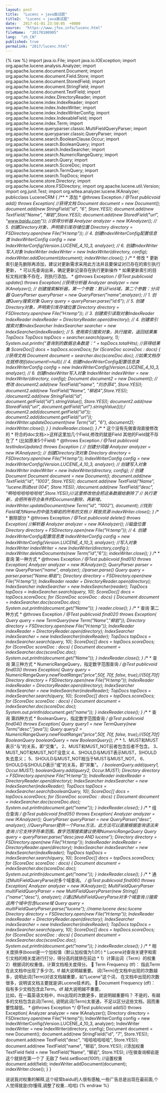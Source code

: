 ```yaml
---
layout: post
title:  "Lucenc » java面试题"
title2:  "Lucenc » java面试题"
date:   2017-01-01 23:50:05  +0800
source:  "https://www.jfox.info/lucenc.html"
fileName:  "20170100905"
lang:  "zh_CN"
published: true
permalink: "2017/lucenc.html"
---
```

{% raw %}
import java.io.File;
    import java.io.IOException;
    import org.apache.lucene.analysis.Analyzer;
    import org.apache.lucene.document.Document;
    import org.apache.lucene.document.Field.Store;
    import org.apache.lucene.document.StoredField;
    import org.apache.lucene.document.StringField;
    import org.apache.lucene.document.TextField;
    import org.apache.lucene.index.DirectoryReader;
    import org.apache.lucene.index.IndexReader;
    import org.apache.lucene.index.IndexWriter;
    import org.apache.lucene.index.IndexWriterConfig;
    import org.apache.lucene.index.IndexableField;
    import org.apache.lucene.index.Term;
    import org.apache.lucene.queryparser.classic.MultiFieldQueryParser;
    import org.apache.lucene.queryparser.classic.QueryParser;
    import org.apache.lucene.search.BooleanClause.Occur;
    import org.apache.lucene.search.BooleanQuery;
    import org.apache.lucene.search.IndexSearcher;
    import org.apache.lucene.search.NumericRangeQuery;
    import org.apache.lucene.search.Query;
    import org.apache.lucene.search.ScoreDoc;
    import org.apache.lucene.search.TermQuery;
    import org.apache.lucene.search.TopDocs;
    import org.apache.lucene.store.Directory;
    import org.apache.lucene.store.FSDirectory;
    import org.apache.lucene.util.Version;
    import org.junit.Test;
    import org.wltea.analyzer.lucene.IKAnalyzer;
    publicclass LuceneCRM {
        /**
         * 添加
         * @throws Exception
         */
        @Test
        publicvoid add() throws Exception{
            //获得文档
            Document document = new Document();
            document.add(new StringField("id", "6", Store.YES));
            document.add(new TextField("Name", "柳岩",Store.YES));
            document.add(new StoredField("url", "www.baidu.com"));
            //获得分析器
            Analyzer analyzer = new IKAnalyzer();
    //        5. 创建Directory对象，声明索引库存储位置
            Directory directory =  FSDirectory.open(new File("H:temp"));
    //        4. 创建IndexWriterConfig配置信息类
            IndexWriterConfig config = new IndexWriterConfig(Version.LUCENE_4_10_3, analyzer);
    //        6. 创建IndexWriter写入对象
            IndexWriter indexWriter = new IndexWriter(directory, config);
            indexWriter.addDocument(document);
            indexWriter.close();
         }
        /**
         * 修改
         * 更新索引是先删除再添加，建议对更新需求采用此方法并且要保证对已存在的索引执行更新，
         * 可以先查询出来，确定更新记录存在执行更新操作
         * 如果更新索引的目标文档对象不存在，则执行添加。
         * @throws Exception 
         */
        @Test
        publicvoid update() throws Exception{
            //获得分析器
            Analyzer analyzer = new IKAnalyzer();
            // 创建搜索解析器，第一个参数：默认Field域，第二个参数：分词器
            QueryParser queryParser = new QueryParser("name",analyzer);
            // 1. 创建Query搜索对象
            Query query = queryParser.parse("id:6");
    //        5. 创建Directory对象，声明索引库存储位置
            Directory directory =  FSDirectory.open(new File("H:temp"));
            // 3. 创建索引读取对象IndexReader
            IndexReader indexReader = DirectoryReader.open(directory);
            // 4. 创建索引搜索对象IndexSearcher
            IndexSearcher searcher = new IndexSearcher(indexReader);
            // 5. 使用索引搜索对象，执行搜索，返回结果集TopDocs
            TopDocs topDocs = searcher.search(query, 1);
            System.out.println("查询到的数据总条数是：" + topDocs.totalHits);
            //获得结果集
            ScoreDoc[] docs = topDocs.scoreDocs;
            for (ScoreDoc scoreDoc : docs) {
                //获得文档
                Document document = searcher.doc(scoreDoc.doc);
                //如果文档存在就修改if(document!=null){
    //                4. 创建IndexWriterConfig配置信息类
                    IndexWriterConfig config = new IndexWriterConfig(Version.LUCENE_4_10_3, analyzer);
    //                6. 创建IndexWriter写入对象
                    IndexWriter indexWriter = new IndexWriter(directory, config);
                    Document document2 = new Document();
                    //修改
                    document2.add(new TextField("name", "刘亦菲4", Store.YES));
                    document2.add(new TextField("Name", "柳岩4",Store.YES));
                    /*document2.add(new StringField("id", document.getField("id").stringValue(), Store.YES));
                    document2.add(new StoredField("url", document.getField("url").stringValue()));*/
                    document2.add(document.getField("id"));
                    document2.add(document.getField("url"));
                    indexWriter.updateDocument(new Term("id", "6"), document2);
                    indexWriter.close();
                }
            }
            indexReader.close();
        }
        /**
         * 这个没有先做查询直接修改的 
         * 符合的doc文档>>这样这里加几个Field,修改的就是Field  其他的Field就不存在了
         * (比如原来5个Field)
         * @throws Exception
         */
        @Test
        publicvoid testIndexUpdate() throws Exception {
            // 创建分词器
            Analyzer analyzer = new IKAnalyzer();
            // 创建Directory流对象
            Directory directory = FSDirectory.open(new File("H:temp"));
            IndexWriterConfig config = new IndexWriterConfig(Version.LUCENE_4_10_3, analyzer);
            // 创建写入对象
            IndexWriter indexWriter = new IndexWriter(directory, config);
            // 创建Document
            Document document = new Document();
            document.add(new TextField("id", "1003", Store.YES));
            document.add(new TextField("Name", "lucene测试test 004", Store.YES));
            /*document.add(new TextField("desc", "啊哈哈哈哈哈哈哈",Store.YES));*///这里修改他会把这条数据给删除了
            // 执行更新，会把所有符合条件的Document删除，再新增。
            indexWriter.updateDocument(new Term("id", "1002"), document); //找到Field域为Name的中值为柳岩的所有的文档
            // 释放资源        indexWriter.close();
        }
        /**
         * 删除部分
         * @throws Exception 
         */
        @Test
        publicvoid delete() throws Exception{
            //解析器
            Analyzer analyzer = new IKAnalyzer();
            //磁盘位置
            Directory directory = FSDirectory.open(new File("H:temp"));
    //        4. 创建IndexWriterConfig配置信息类
            IndexWriterConfig config = new IndexWriterConfig(Version.LUCENE_4_10_3, analyzer);
            //写入对象
            IndexWriter indexWriter = new IndexWriter(directory,config );
            indexWriter.deleteDocuments(new Term("id","6"));
            indexWriter.close();
        }
        /**
         * 查询  第一种方式
         * @throws Exception 
         */
        @Test
        publicvoid find01() throws Exception{
            Analyzer analyzer = new IKAnalyzer();
            QueryParser parser = new QueryParser("name", analyzer);
            //parser.parse()
            Query query = parser.parse("Name:柳岩");
            Directory directory = FSDirectory.open(new File("H:temp"));
            IndexReader reader =  DirectoryReader.open(directory);
            IndexSearcher indexSearcher = new IndexSearcher(reader);
            TopDocs topDocs = indexSearcher.search(query, 10);
            ScoreDoc[] docs = topDocs.scoreDocs;
            for (ScoreDoc scoreDoc : docs) {
                Document document = indexSearcher.doc(scoreDoc.doc);
                System.out.println(document.get("Name"));
            }
            reader.close();
        }
        /**
         * 查询  第二种方式
         * @throws Exception 
         */
        @Test
        publicvoid find02() throws Exception{
            Query query = new TermQuery(new Term("Name","柳岩"));
            Directory directory = FSDirectory.open(new File("H:temp"));
            IndexReader indexReader = DirectoryReader.open(directory);
            IndexSearcher indexSearcher = new IndexSearcher(indexReader);
            TopDocs topDocs = indexSearcher.search(query, 10);
            ScoreDoc[] docs = topDocs.scoreDocs;
            for (ScoreDoc scoreDoc : docs) {
                Document document = indexSearcher.doc(scoreDoc.doc);
                System.out.println(document.get("Name"));
            }
            indexReader.close();
        }
        /**
         * 查询 第三种方式
         * NumericRangeQuery，指定数字范围查询
         */
        @Test
        publicvoid find03() throws Exception{
            Query query = NumericRangeQuery.newFloatRange("price",50f, 70f, false, true);//(50f,70f]
            Directory directory = FSDirectory.open(new File("H:temp"));
            IndexReader indexReader = DirectoryReader.open(directory);
            IndexSearcher indexSearcher = new IndexSearcher(indexReader);
            TopDocs topDocs = indexSearcher.search(query, 10);
            ScoreDoc[] docs = topDocs.scoreDocs;
            for (ScoreDoc scoreDoc : docs) {
                Document document = indexSearcher.doc(scoreDoc.doc);
                System.out.println(document.get("name"));
            }
            indexReader.close();
        }
        /**
         * 查询 第四种方式
         * BooleanQuery，指定数字范围查询
         */
        @Test
        publicvoid find04() throws Exception{
            Query query1 = new TermQuery(new Term("desc","java"));
            Query query2 = NumericRangeQuery.newFloatRange("price",50f, 70f, false, true);//(50f,70f]        
            BooleanQuery booleanQuery  = new BooleanQuery();
            /**
             *   1、MUST和MUST表示“与”的关系，即“交集”。 
                 2、MUST和MUST_NOT前者包含后者不包含。 
                 3、MUST_NOT和MUST_NOT没意义 
                 4、SHOULD与MUST表示MUST，SHOULD失去意义； 
                 5、SHOULD与MUST_NOT相当于MUST与MUST_NOT。 
                 6、SHOULD与SHOULD表示“或”的关系，即“并集”。
             */
            booleanQuery.add(query1, Occur.MUST);
            booleanQuery.add(query2, Occur.MUST);
            Directory directory = FSDirectory.open(new File("H:temp"));
            IndexReader indexReader = DirectoryReader.open(directory);
            IndexSearcher indexSearcher = new IndexSearcher(indexReader);
            TopDocs topDocs = indexSearcher.search(booleanQuery, 10);
            ScoreDoc[] docs = topDocs.scoreDocs;
            for (ScoreDoc scoreDoc : docs) {
                Document document = indexSearcher.doc(scoreDoc.doc);
                System.out.println(document.get("name"));
            }
            indexReader.close();
        }
        /**
         * 组合查询
         */
        @Test
        publicvoid find05() throws Exception{
            Analyzer analyzer = new IKAnalyzer();
            QueryParser queryParser = new QueryParser("desc", analyzer);
            //QueryParser提供一个Parse方法，此方法可以直接根据查询语法来查询
            //它支持字符串范围。数字范围搜索建议使用NumericRangeQuery
            Query query = queryParser.parse("desc:java AND lucene");
            Directory directory = FSDirectory.open(new File("H:temp"));
            IndexReader indexReader = DirectoryReader.open(directory);
            IndexSearcher indexSearcher = new IndexSearcher(indexReader);
            TopDocs topDocs = indexSearcher.search(query, 10);
            ScoreDoc[] docs = topDocs.scoreDocs;
            for (ScoreDoc scoreDoc : docs) {
                Document document = indexSearcher.doc(scoreDoc.doc);
                System.out.println(document.get("name"));
            }
            indexReader.close();
        }
        /**
         * 通过MultiFieldQueryParse对多个域查询。
         */
        @Test
        publicvoid find06() throws Exception{
            Analyzer analyzer = new IKAnalyzer();
            MultiFieldQueryParser multiFieldQueryParser = new MultiFieldQueryParser(new String[]{"name","desc"}, analyzer);
            //通过MultiFieldQueryParse对多个域查询
            //搜索这两个域中包含lucene域
            Query query = multiFieldQueryParser.parse("lucene");  //name:lucene desc:lucene
            Directory directory = FSDirectory.open(new File("H:temp"));
            IndexReader indexReader = DirectoryReader.open(directory);
            IndexSearcher indexSearcher = new IndexSearcher(indexReader);
            TopDocs topDocs = indexSearcher.search(query, 10);
            ScoreDoc[] docs = topDocs.scoreDocs;
            for (ScoreDoc scoreDoc : docs) {
                Document document = indexSearcher.doc(scoreDoc.doc);
                System.out.println(document.get("name"));
            }
            indexReader.close();
        }
        /**
         * 相关度排序(boost是一个加权值（默认加权值为1.0f）)
         * Lucene对查询关键字和索引文档的相关度进行打分，得分高的就排在前边
         *     1）计算出词（Term）的权重   
            2）根据词的权重值，计算文档相关度得分。
                Term Frequency (tf)：
                    指此Term在此文档中出现了多少次。tf 越大说明越重要。 
                    词(Term)在文档中出现的次数越多，说明此词(Term)对该文档越重要，如“Lucene”这个词，
                    在文档中出现的次数很多，说明该文档主要就是讲Lucene技术的。
                Document Frequency (df)：
                    指有多少文档包含此Term。df 越大说明越不重要。     
                    比如，在一篇英语文档中，this出现的次数更多，就说明越重要吗？
                    不是的，有越多的文档包含此词(Term), 说明此词(Term)太普通，不足以区分这些文档，因而重要性越低。
         * @throws Exception 
         */
        @Test
        publicvoid addS() throws Exception{
            Analyzer analyzer = new IKAnalyzer();
            Directory directory = FSDirectory.open(new File("H:temp"));
            IndexWriterConfig config = new IndexWriterConfig(Version.LUCENE_4_10_3, analyzer);
            IndexWriter indexWriter = new IndexWriter(directory, config);
            Document document = new Document();
            document.add(new StringField("id", "7", Store.YES));
            document.add(new TextField("desc", "哈哈哈哈哈哈", Store.YES));
            document.add(new TextField("name", "柳岩", Store.YES));
            //添加权重   
            TextField field = new TextField("Name", "柳岩", Store.YES);  //在做查询柳岩是  这个就排在第一个了  无敌了
            field.setBoost(100f);  //设置权重        document.add(field);
            indexWriter.addDocument(document);
            indexWriter.close();
        }
    }

说说我对权重的解释,这个经常baidu的人很有感触,一些广告总是出现在最前面,个人觉得就是(你懂得,调整了权重…哈哈)
{% endraw %}
